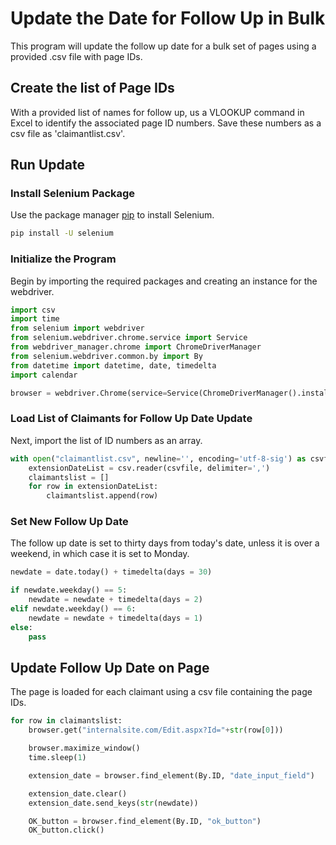 # Update the Date for Follow Up in Bulk

This program will update the follow up date for a bulk set of pages using a provided .csv file with page IDs.

## Create the list of Page IDs

With a provided list of names for follow up, us a VLOOKUP command in Excel to identify the associated page ID numbers. Save these numbers as a csv file as 'claimantlist.csv'.

## Run Update

### Install Selenium Package

Use the package manager [pip](https://pip.pypa.io/en/stable/) to install Selenium.

```Bash
pip install -U selenium
```

### Initialize the Program

Begin by importing the required packages and creating an instance for the webdriver.

```Python
import csv
import time
from selenium import webdriver
from selenium.webdriver.chrome.service import Service
from webdriver_manager.chrome import ChromeDriverManager
from selenium.webdriver.common.by import By
from datetime import datetime, date, timedelta
import calendar

browser = webdriver.Chrome(service=Service(ChromeDriverManager().install()))
```

### Load List of Claimants for Follow Up Date Update

Next, import the list of ID numbers as an array.

```Python
with open("claimantlist.csv", newline='', encoding='utf-8-sig') as csvfile:
    extensionDateList = csv.reader(csvfile, delimiter=',')
    claimantslist = []
    for row in extensionDateList:
        claimantslist.append(row)
```

### Set New Follow Up Date
The follow up date is set to thirty days from today's date, unless it is over a weekend, in which case it is set to Monday.

```Python
newdate = date.today() + timedelta(days = 30)

if newdate.weekday() == 5:
    newdate = newdate + timedelta(days = 2)
elif newdate.weekday() == 6:
    newdate = newdate + timedelta(days = 1)
else:
    pass
```

## Update Follow Up Date on Page
The page is loaded for each claimant using a csv file containing the page IDs. 

```Python
for row in claimantslist:
    browser.get("internalsite.com/Edit.aspx?Id="+str(row[0]))

    browser.maximize_window()
    time.sleep(1)

    extension_date = browser.find_element(By.ID, "date_input_field")

    extension_date.clear()
    extension_date.send_keys(str(newdate))

    OK_button = browser.find_element(By.ID, "ok_button")
    OK_button.click()
```
